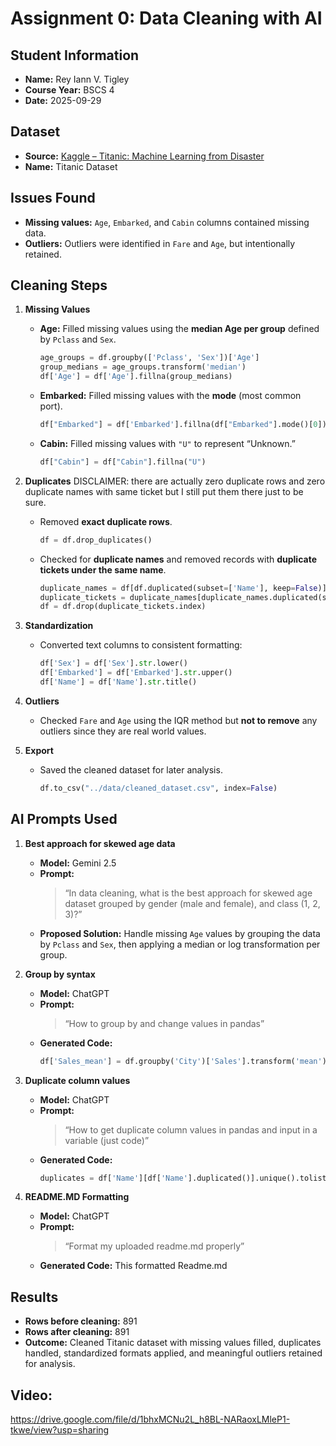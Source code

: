 # Assignment 0: Data Cleaning with AI

## Student Information

- **Name:** Rey Iann V. Tigley
- **Course Year:** BSCS 4
- **Date:** 2025-09-29

## Dataset

- **Source:** [Kaggle – Titanic: Machine Learning from Disaster](https://www.kaggle.com/c/titanic)
- **Name:** Titanic Dataset

## Issues Found

- **Missing values:** `Age`, `Embarked`, and `Cabin` columns contained missing data.
- **Outliers:** Outliers were identified in `Fare` and `Age`, but intentionally retained.

## Cleaning Steps

1. **Missing Values**

   - **Age:** Filled missing values using the **median Age per group** defined by `Pclass` and `Sex`.
     ```python
     age_groups = df.groupby(['Pclass', 'Sex'])['Age']
     group_medians = age_groups.transform('median')
     df['Age'] = df['Age'].fillna(group_medians)
     ```
   - **Embarked:** Filled missing values with the **mode** (most common port).
     ```python
     df["Embarked"] = df['Embarked'].fillna(df["Embarked"].mode()[0])
     ```
   - **Cabin:** Filled missing values with `"U"` to represent “Unknown.”
     ```python
     df["Cabin"] = df["Cabin"].fillna("U")
     ```

2. **Duplicates**
   DISCLAIMER: there are actually zero duplicate rows and zero duplicate names with same ticket but I still put them there just to be sure.

   - Removed **exact duplicate rows**.
     ```python
     df = df.drop_duplicates()
     ```
   - Checked for **duplicate names** and removed records with **duplicate tickets under the same name**.
     ```python
     duplicate_names = df[df.duplicated(subset=['Name'], keep=False)]
     duplicate_tickets = duplicate_names[duplicate_names.duplicated(subset=['Ticket'], keep=False)]
     df = df.drop(duplicate_tickets.index)
     ```

3. **Standardization**

   - Converted text columns to consistent formatting:
     ```python
     df['Sex'] = df['Sex'].str.lower()
     df['Embarked'] = df['Embarked'].str.upper()
     df['Name'] = df['Name'].str.title()
     ```

4. **Outliers**

   - Checked `Fare` and `Age` using the IQR method but **not to remove** any outliers since they are real world values.

5. **Export**
   - Saved the cleaned dataset for later analysis.
     ```python
     df.to_csv("../data/cleaned_dataset.csv", index=False)
     ```

## AI Prompts Used

1. **Best approach for skewed age data**

   - **Model:** Gemini 2.5
   - **Prompt:**
     > “In data cleaning, what is the best approach for skewed age dataset grouped by gender (male and female), and class (1, 2, 3)?”
   - **Proposed Solution:** Handle missing `Age` values by grouping the data by `Pclass` and `Sex`, then applying a median or log transformation per group.

2. **Group by syntax**

   - **Model:** ChatGPT
   - **Prompt:**
     > “How to group by and change values in pandas”
   - **Generated Code:**
     ```python
     df['Sales_mean'] = df.groupby('City')['Sales'].transform('mean')
     ```

3. **Duplicate column values**
   - **Model:** ChatGPT
   - **Prompt:**
     > “How to get duplicate column values in pandas and input in a variable (just code)”
   - **Generated Code:**
     ```python
     duplicates = df['Name'][df['Name'].duplicated()].unique().tolist()
     ```
4. **README.MD Formatting**
   - **Model:** ChatGPT
   - **Prompt:**
     > “Format my uploaded readme.md properly”
   - **Generated Code:**
     This formatted Readme.md

## Results

- **Rows before cleaning:** 891
- **Rows after cleaning:** 891
- **Outcome:** Cleaned Titanic dataset with missing values filled, duplicates handled, standardized formats applied, and meaningful outliers retained for analysis.

## Video:

https://drive.google.com/file/d/1bhxMCNu2L_h8BL-NARaoxLMleP1-tkwe/view?usp=sharing
